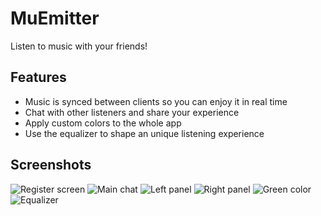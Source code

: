 # MuEmitter
Listen to music with your friends!

## Features
- Music is synced between clients so you can enjoy it in real time
- Chat with other listeners and share your experience
- Apply custom colors to the whole app
- Use the equalizer to shape an unique listening experience

## Screenshots
![Register screen](https://raw.githubusercontent.com/rakkateichou/MuEmitter/main/screenshots/login.png)
![Main chat](https://raw.githubusercontent.com/rakkateichou/MuEmitter/main/screenshots/chat.png)
![Left panel](https://raw.githubusercontent.com/rakkateichou/MuEmitter/main/screenshots/left_panel.png)
![Right panel](https://raw.githubusercontent.com/rakkateichou/MuEmitter/main/screenshots/right_panel.png)
![Green color](https://raw.githubusercontent.com/rakkateichou/MuEmitter/main/screenshots/new_theme_main.png)
![Equalizer](https://raw.githubusercontent.com/rakkateichou/MuEmitter/main/screenshots/equalizer.png)
